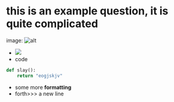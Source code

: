 # this is an example question, it is **quite** complicated
image: ![alt](https://editors.dexerto.com/wp-content/uploads/2021/05/05/what-is-sussy-baka.jpg)

- ![](https://editors.dexerto.com/wp-content/uploads/2021/05/05/what-is-sussy-baka.jpg)
- code
```python
def slay():
    return "eogjskjv"
```
- some more **formatting**
- forth>>>
a new line